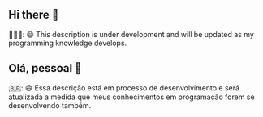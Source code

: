 ## Hi there 👋

🏴󠁧󠁢󠁥󠁮󠁧󠁿🇺🇸: 😄 This description is under development and will be updated as my programming knowledge develops.

## Olá, pessoal 👋

🇧🇷: 😄 Essa descrição está em processo de desenvolvimento e será atualizada a medida que meus conhecimentos em programação forem se desenvolvendo também.

<!--
**DawsleyMario/dawsleymario** is a ✨ _special_ ✨ repository because its `README.md` (this file) appears on your GitHub profile.

Here are some ideas to get you started:

- 🔭 I’m currently working on ...
- 🌱 I’m currently learning ...
- 👯 I’m looking to collaborate on ...
- 🤔 I’m looking for help with ...
- 💬 Ask me about ...
- 📫 How to reach me: ...
- 😄 Pronouns: ...
- ⚡ Fun fact: ...
-->
